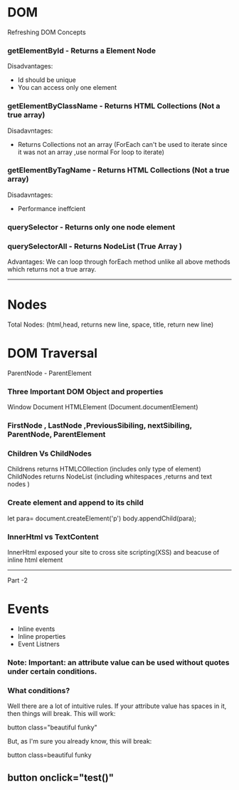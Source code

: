# DOM
Refreshing DOM Concepts

### getElementById - Returns a Element Node 
Disadvantages: 
* Id should be unique
* You can access only one element

### getElementByClassName - Returns HTML Collections (Not a true array)
Disadavntages:
* Returns Collections not an array (ForEach can't be used to iterate since it was not an array ,use normal For loop to iterate)

### getElementByTagName -  Returns HTML Collections (Not a true array)
Disadavntages:
* Performance ineffcient

### querySelector - Returns only one node element

### querySelectorAll - Returns NodeList (True Array )
Advantages: We can loop through forEach method unlike all above methods which returns not a true array.

-------------------------------------------------------------------------------------------------------------------------------------------------------------------
# Nodes
<html>
<head>
  <title>hello there</title>
  </head>
  </html>
  Total Nodes: (html,head, returns new line, space, title, return new line)
  
 # DOM Traversal
 ParentNode - ParentElement
 
 ### Three Important DOM Object and properties
 
 Window
 Document
 HTMLElement (Document.documentElement)
 
 ### FirstNode , LastNode ,PreviousSibiling, nextSibiling, ParentNode, ParentElement
 
 ### Children Vs ChildNodes  
 Childrens returns HTMLCOllection  (includes only type of element)
 ChildNodes returns NodeList (including whitespaces ,returns and text nodes ) 
 ### Create element and append to its child
 let para= document.createElement('p')
 body.appendChild(para);
 ### InnerHtml vs TextContent 
 InnerHtml exposed your site to cross site scripting(XSS) and beacuse of inline html element
 
 
 
 
 
 
 -------------------------------------------------------------------------------------------------------------------------------------------------------------------
 Part -2
 # Events 
  * Inline events
  * Inline properties
  * Event Listners
### Note: Important: an attribute value can be used without quotes under certain conditions.

### What conditions?

Well there are a lot of intuitive rules. If your attribute value has spaces in it, then things will break. This will work:

button class="beautiful funky"

But, as I'm sure you already know, this will break:

button class=beautiful funky
 
button onclick="test()"
 ---------------------------------
